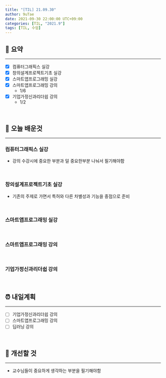 ```yaml
---
title: "[TIL] 21.09.30"
author: 9uTae
date: 2021-09-30 22:00:00 UTC+09:00
categories: [TIL, "2021.9"]
tags: [TIL, 수업]
---
```


## 🏁 요약

---

- [x] 컴퓨터그래픽스 실강
- [x] 창의설계프로젝트기초 실강
- [x] 스마트앱프로그래밍 실강
- [x] 스마트앱프로그래밍 강의   
    - 1/6
- [x] 기업가정신과리더쉽 강의
    - 1/2

<br>

## 📑 오늘 배운것

---

### 컴퓨터그래픽스 실강

- 강의 수강시에 중요한 부분과 덜 중요한부분 나눠서 필기해야함

<br>

### 창의설계프로젝트기초 실강

- 기존의 주제로 가면서 특허와 다른 차별성과 기능을 중점으로 준비

<br>

### 스마트앱프로그래밍 실강

<br>

### 스마트앱프로그래밍 강의

<br>

### 기업가정신과리더쉽 강의

<br>

## ⏰ 내일계획

---

- [ ] 기업가정신과리더쉽 강의
- [ ] 스마트앱프로그래밍 강의
- [ ] 딥러닝 강의

<br>

## 🧷 개선할 것

---

- 교수님들이 중요하게 생각하는 부분을 필기해야함

<br>